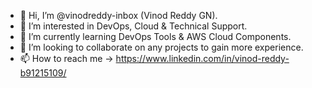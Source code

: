 - 👋 Hi, I’m @vinodreddy-inbox (Vinod Reddy GN).
- 👀 I’m interested in DevOps, Cloud & Technical Support.
- 🌱 I’m currently learning DevOps Tools & AWS Cloud Components.
- 💞️ I’m looking to collaborate on any projects to gain more experience.
- 📫 How to reach me -> https://www.linkedin.com/in/vinod-reddy-b91215109/

<!---
vinodreddy-inbox/vinodreddy-inbox is a ✨ special ✨ repository because its `README.md` (this file) appears on your GitHub profile.
You can click the Preview link to take a look at your changes.
--->
